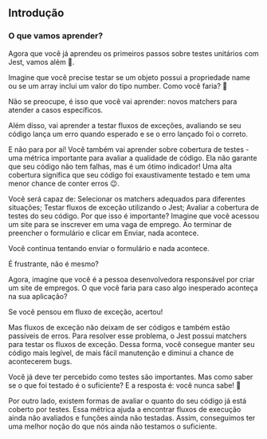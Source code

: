 ## Introdução
### O que vamos aprender?
Agora que você já aprendeu os primeiros passos sobre testes unitários com Jest, vamos além 🚀.

Imagine que você precise testar se um objeto possui a propriedade name ou se um array inclui um valor do tipo number. Como você faria? 🤔

Não se preocupe, é isso que você vai aprender: novos matchers para atender a casos específicos.

Além disso, vai aprender a testar fluxos de exceções, avaliando se seu código lança um erro quando esperado e se o erro lançado foi o correto.

E não para por aí! Você também vai aprender sobre cobertura de testes - uma métrica importante para avaliar a qualidade de código. Ela não garante que seu código não tem falhas, mas é um ótimo indicador! Uma alta cobertura significa que seu código foi exaustivamente testado e tem uma menor chance de conter erros 😉.

Você será capaz de:
Selecionar os matchers adequados para diferentes situações;
Testar fluxos de exceção utilizando o Jest;
Avaliar a cobertura de testes do seu código.
Por que isso é importante?
Imagine que você acessou um site para se inscrever em uma vaga de emprego. Ao terminar de preencher o formulário e clicar em Enviar, nada acontece.

Você continua tentando enviar o formulário e nada acontece.

É frustrante, não é mesmo?

Agora, imagine que você é a pessoa desenvolvedora responsável por criar um site de empregos. O que você faria para caso algo inesperado aconteça na sua aplicação?

Se você pensou em fluxo de exceção, acertou!

Mas fluxos de exceção não deixam de ser códigos e também estão passíveis de erros. Para resolver esse problema, o Jest possui matchers para testar os fluxos de exceção. Dessa forma, você consegue manter seu código mais legível, de mais fácil manutenção e diminui a chance de acontecerem bugs.

Você já deve ter percebido como testes são importantes. Mas como saber se o que foi testado é o suficiente? E a resposta é: você nunca sabe! 😬

Por outro lado, existem formas de avaliar o quanto do seu código já está coberto por testes. Essa métrica ajuda a encontrar fluxos de execução ainda não avaliados e funções ainda não testadas. Assim, conseguimos ter uma melhor noção do que nós ainda não testamos o suficiente.